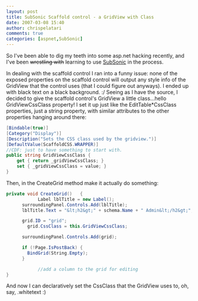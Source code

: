 ```yaml
---
layout: post
title: SubSonic Scaffold control - a GridView with Class
date: 2007-03-08 15:40
author: chrispelatari
comments: true
categories: [aspnet,SubSonic]
---
```


So I've been able to dig my teeth into some asp.net hacking recently, and
I've been ~~wrestling with~~ learning to use [SubSonic](http://codeplex.com/actionpack") in the process.

In dealing with the scaffold control I ran into a funny issue: none of the
exposed properties on the scaffold control will output any style info of the
GridView that the control uses (that I could figure out anyways). I ended up
with black text on a black background. :/ Seeing as I have the source, I decided
to give the scaffold control's GridView a little class...hello GridViewCssClass
property! I set it up just like the EditTable*CssClass properties, just a string
property, with similar attributes to the other properties hanging around
there:

```csharp
[Bindable(true)]
[Category("Display")]
[Description("Sets the CSS class used by the gridview.")]
[DefaultValue(ScaffoldCSS.WRAPPER)]
//CDF: just to have something to start with.
public string GridViewCssClass {
	get { return _gridViewCssClass; }
	set { _gridViewCssClass = value; }
}
```

Then, in the CreateGrid method make it actually do something:

```csharp
private void CreateGrid()	{
			Label lblTitle = new Label();
      surroundingPanel.Controls.Add(lblTitle);
      lblTitle.Text = "&lt;h2&gt;" + schema.Name + " Admin&lt;/h2&gt;";

      grid.ID = "grid";
	    grid.CssClass = this.GridViewCssClass;

      surroundingPanel.Controls.Add(grid);

      if (!Page.IsPostBack) {
      	BindGrid(String.Empty);
      }

			//add a column to the grid for editing
}
```

And now I can declaratively set the CssClass that the GridView uses to, oh,
say, .whitetext :)
